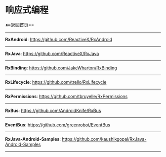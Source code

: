 # 响应式编程


[<==返回首页==](https://github.com/fengyongge/Android/AndroidOpenCollect)

---

**RxAndroid**:  https://github.com/ReactiveX/RxAndroid

---

**RxJava**:  https://github.com/ReactiveX/RxJava

---

**RxBinding**: https://github.com/JakeWharton/RxBinding

---

**RxLifecycle**:  https://github.com/trello/RxLifecycle

---

**RxPermissions**:  https://github.com/tbruyelle/RxPermissions

---

**RxBus**:  https://github.com/AndroidKnife/RxBus

---

**EventBus**:  https://github.com/greenrobot/EventBus

---


**RxJava-Android-Samples**: https://github.com/kaushikgopal/RxJava-Android-Samples

---







